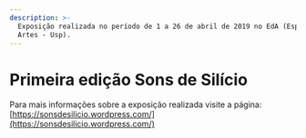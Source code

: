 ```yaml
---
description: >-
  Exposição realizada no período de 1 a 26 de abril de 2019 no EdA (Espaço das
  Artes - Usp).
---
```


# Primeira edição Sons de Silício

Para mais informações sobre a exposição realizada visite a página: [https://sonsdesilicio.wordpress.com/](https://sonsdesilicio.wordpress.com/)

